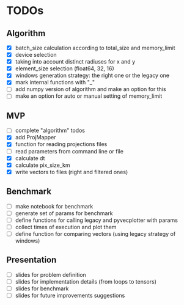 # TODOs

## Algorithm

* [x] batch_size calculation according to total_size and memory_limit
* [x] device selection
* [x] taking into account distinct radiuses for x and y
* [x] element_size selection (float64, 32, 16)
* [x] windows generation strategy: the right one or the legacy one
* [x] mark internal functions with "_"
* [ ] add numpy version of algorithm and make an option for this
* [ ] make an option for auto or manual setting of memory_limit

## MVP

* [ ] complete "algorithm" todos
* [x] add ProjMapper
* [x] function for reading projections files
* [ ] read parameters from command line or file
* [x] calculate dt
* [x] calculate pix_size_km
* [x] write vectors to files (right and filtered ones)

## Benchmark

* [ ] make notebook for benchmark
* [ ] generate set of params for benchmark
* [ ] define functions for calling legacy and pyvecplotter with params
* [ ] collect times of execution and plot them
* [ ] define function for comparing vectors (using legacy strategy of windows)

## Presentation

* [ ] slides for problem definition
* [ ] slides for implementation details (from loops to tensors)
* [ ] slides for benchmark
* [ ] slides for future improvements suggestions

